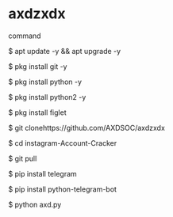 # axdzxdx


command

$ apt update -y && apt upgrade -y

$ pkg install git -y

$ pkg install python -y

$ pkg install python2 -y

$ pkg install figlet

$ git clonehttps://github.com/AXDSOC/axdzxdx

$ cd instagram-Account-Cracker

$ git pull

$ pip install telegram

$ pip install python-telegram-bot

$ python axd.py
